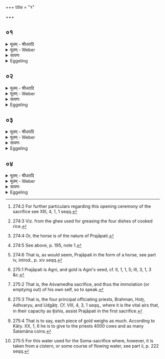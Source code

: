 +++
title = "१"

+++


## ०१
<details><summary>मूलम् - श्रीधरादि</summary>

ब्रह्मौदनम्प᳘चति॥  
रे᳘त ऽएव त᳘द्धत्ते यदा᳘ज्यमुच्छिष्य᳘ते ते᳘न रशना᳘मभ्यज्या᳘दत्ते ते᳘जो वा ऽआ᳘ज्यम्प्राजापत्यो᳘ ऽश्वः प्प्रजा᳘पतिमेव ते᳘जसा स᳘मर्द्धयत्य᳘पूतो वा᳘ ऽए᳘षो ऽमेध्यो यद᳘श्वः॥
</details>

<details><summary>मूलम् - Weber</summary>

ब्रह्मौदनं᳘ पचति॥  
रे᳘त एव त᳘द्धत्ते यदा᳘ज्यमुछिष्य᳘ते ते᳘न रशना᳘मभ्यज्या᳘दत्ते ते᳘जो वाऽआ᳘ज्यं प्राजापत्यो᳘ऽश्वः प्रजा᳘पतिमेव ते᳘जसा स᳘मर्धयत्य᳘पूतो वा᳘ऽएॗषोऽमेध्यो यद᳘श्वः॥
</details>

<details><summary>सायणः</summary>

…
</details>

<details><summary>Eggeling</summary>

1. He (the Adhvaryu) cooks the priests’ mess of rice [^egg_677]: it is seed he thereby produces. Having greased a rope with the ghee which is left over [^egg_678], he takes it; for ghee is (a type of) fiery spirit, and the horse is sacred to Prajāpati [^egg_679]: he thus endows Prajāpati with fiery spirit. Impure, and unfit for sacrifice, indeed, is that (animal), to wit, the horse.

[^egg_677]: 274:2 For further particulars regarding this opening ceremony of the sacrifice see XIII, 4, 1, 1 seqq.

[^egg_678]: 274:3 Viz. from the ghee used for greasing the four dishes of cooked rice.

[^egg_679]: 274:4 Or, the horse is of the nature of Prajāpati.
</details>

## ०२
<details><summary>मूलम् - श्रीधरादि</summary>

(श्वो) दर्भ्भम᳘यी रशना᳘ भवति॥  
पवि᳘त्रम्वै᳘ दर्भ्भाः᳘ पुना᳘त्ये᳘वैनम्पूत᳘मे᳘वैनम्मे᳘ध्यमा᳘लभते॥
</details>

<details><summary>मूलम् - Weber</summary>

दर्भम᳘यी रशना᳘ भवति ॥  
पवि᳘त्रं वै᳘ दर्भाः᳘ पुना᳘त्येॗवैनं पूत᳘मेॗवैनं मे᳘ध्यमा᳘लभते ॥
</details>

<details><summary>सायणः</summary>

…
</details>

<details><summary>Eggeling</summary>

2. The rope consists of darbha grass (poa cynosuroides);--for darbha stalks [^egg_680] are a means of purification: he thus purifies that (horse), and immolates it as one purified and meet for sacrifice.

[^egg_680]: 274:5 See above, p. 195, note 1.
</details>

## ०३
<details><summary>मूलम् - श्रीधरादि</summary>

(ते᳘ ऽश्व) अ᳘श्वस्य वा ऽआ᳘लब्धस्य रे᳘त ऽउ᳘दक्रामत्॥ 
(त्त᳘) तत्सुव᳘र्ण्णᳫँ᳭ हि᳘रण्यमभवद्य᳘त्सुव᳘र्ण्णᳫँ᳭ हि᳘रण्यं द᳘दात्य᳘श्वमेव रे᳘तसा स᳘मर्द्धयति॥ (शतम् ६४००)॥
</details>

<details><summary>मूलम् - Weber</summary>

अ᳘श्वस्य वाऽआ᳘लब्धस्य ॥  
रे᳘त उ᳘दक्रामत्त᳘त्सुव᳘र्णᳫं  हि᳘रण्यमभवद्य᳘त्सुव᳘र्णᳫं  हि᳘रण्यं द᳘दात्य᳘श्वमेव रे᳘तसा स᳘मर्धयति ॥ शतम् ६४०० ॥
</details>

<details><summary>सायणः</summary>

…
</details>

<details><summary>Eggeling</summary>

3. Now, when the horse [^egg_681] was immolated, its

[^egg_681]: 274:6 That is, as would seem, Prajāpati in the form of a horse, see part iv, introd., p. xiv seqq.

seed went from it and became gold [^egg_682]: thus, when he gives gold (to the priests) he supplies the horse with seed.

[^egg_682]: 275:1 Prajāpati is Agni, and gold is Agni's seed, cf. II, 1, 1, 5; III, 3, 1, 3 &c.
</details>

## ०४
<details><summary>मूलम् - श्रीधरादि</summary>

प्प्रजा᳘पतिर्य्यज्ञ᳘मसृजत॥  
त᳘स्य महिमा᳘ ऽपाक्रमत्स᳘ महर्त्वि᳘जः प्प्रा᳘विशत्त᳘म्महत्त्वि᳘र्ग्भिर᳘न्वैच्छत्त᳘म्महर्त्वि᳘ग्भिर᳘न्वविन्दद्य᳘न्महर्त्वि᳘जो ब्रह्मौदन᳘म्प्राश्न᳘न्ति महिमा᳘नमेव त᳘द्यज्ञ᳘स्य य᳘जमानो᳘ ऽवरुन्धे ब्रह्मौदने᳘ सुव᳘र्ण्णᳫँ᳭ हि᳘रण्यन्ददाति रे᳘तो वा᳘ ऽओदनो रे᳘तो वा हि᳘रण्यᳫँ᳭ रे᳘तसै᳘वास्मिंस्तद्रे᳘तो दधाति शत᳘मानम्भवति शता᳘युर्व्वै पु᳘रुषः शते᳘न्द्रिय ऽआ᳘युरे᳘वेन्द्रियं᳘ व्वी᳘र्य्यमात्म᳘न्द्धत्ते[[!!]] च᳘तुष्टयीरपो᳘ वसतीव᳘रीर्मध्यमाया᳘ह्ने गृह्णाति ता᳘ दिग्भ्यः᳘ समा᳘त्दृता भवन्ति दिक्षु वा ऽअ᳘न्नम᳘न्नमापो᳘ ऽन्नेनै᳘वास्मा ऽअ᳘न्नम᳘वरुन्द्धे[[!!]]॥
</details>
<details><summary>मूलम् - Weber</summary>

प्रजा᳘पतिर्यज्ञ᳘मसृजत॥  
त᳘स्य महिमा᳘पाक्रामत्स᳘ महर्त्वि᳘जः प्रा᳘विशत्तं᳘ महर्त्वि᳘ग्भिर᳘न्वैछत्तं᳘ महर्त्वि᳘ग्भिर᳘न्वविन्दद्य᳘न्महर्त्वि᳘जो ब्रह्मौदनं᳘ प्राश्न᳘न्ति महिमा᳘नमेव त᳘द्यज्ञ᳘स्य य᳘जमानो᳘ऽवरुन्द्धे ब्रह्मौदने᳘ सुव᳘र्णᳫं  हि᳘रण्यं ददाति रे᳘तो वा᳘ऽओदनो रे᳘तो हि᳘रण्यᳫं रे᳘तसैॗवास्मिंस्तद्रे᳘तो दधाति शत᳘मानं भवति शता᳘युर्वै पु᳘रुषः शते᳘न्द्रिय आ᳘युरेॗवेन्द्रियं᳘ वीर्यॗमात्म᳘न्धत्ते च᳘तुष्टयीरपो᳘ वसतीव᳘रीर्मध्यमाया᳘ह्ने गृह्णाति ता᳘ दिग्भ्यः᳘ समा᳘हृता भवन्ति दिक्षु वाऽअ᳘न्नम᳘न्नमापो᳘ऽन्नेनैॗवास्माऽअ᳘न्नम᳘वरुन्द्धे᳟᳟ ॥
</details>

<details><summary>सायणः</summary>

…
</details>
<details><summary>Eggeling</summary>

4. Prajāpati produced the sacrifice [^egg_683]. His greatness departed from him, and entered the great sacrificial priests [^egg_684]. Together with the great priests he went in search of it, and together with the great priests he found it: when the great priests eat the priests’ mess of rice, the Sacrificer thereby secures for himself the greatness of the sacrifice. Along with the priests’ mess of rice he presents gold (to the priests); for the mess of rice is seed, and gold is seed: by means of seed he thus lays seed into that (horse, and Sacrificer). It (the gold [^egg_685]) weighs a hundred (grains); for man has a life of a hundred (years), and a hundred energies: it is life, and energy, vigour, he lays into his own self. At midday he takes Vasatīvarī [^egg_686] water of four kinds; it is brought together from the (four) quarters, for food is in (all) the (four) quarters, and water is food: by means of food he thus secures food for him.

[^egg_683]: 275:2 That is, the Aśvamedha sacrifice, and thus the immolation (or emptying out) of his own self, so to speak.

[^egg_684]: 275:3 That is, the four principal officiating priests, Brahman, Hotr̥, Adhvaryu, and Udgātr̥. Cf. VIII, 4, 3, 1 seqq., where it is the vital airs that, in their capacity as R̥shis, assist Prajāpati in the first sacrifice.

[^egg_685]: 275:4 That is to say, each piece of gold weighs as much. According to Kāty. XX, 1, 6 he is to give to the priests 4000 cows and as many Śatamāna coins.

[^egg_686]: 275:5 For this water used for the Soma-sacrifice where, however, it is taken from a cistern, or some course of flowing water, see part ii, p. 222 seqq.
</details>

